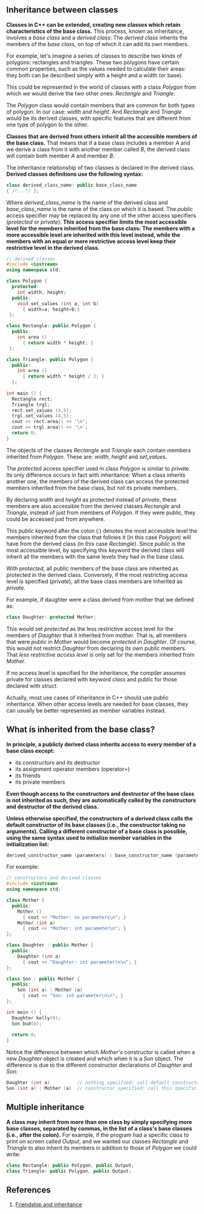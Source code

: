 ## Inheritance between classes

**Classes in C++ can be extended, creating new classes which retain characteristics of the base class.** This process, known as inheritance, involves a *base class* and a *derived class*: The *derived class* inherits the members of the *base class*, on top of which it can add its own members.

For example, let's imagine a series of classes to describe two kinds of polygons: rectangles and triangles. These two polygons have certain common properties, such as the values needed to calculate their areas: they both can be described simply with a height and a width (or base).

This could be represented in the world of classes with a class *Polygon* from which we would derive the two other ones: *Rectangle* and *Triangle*:

The *Polygon* class would contain members that are common for both types of polygon. In our case: *width* and *height*. And *Rectangle* and *Triangle* would be its derived classes, with specific features that are different from one type of polygon to the other.

**Classes that are derived from others inherit all the accessible members of the base class.** That means that if a base class includes a member *A* and we derive a class from it with another member called *B*, the derived class will contain both member *A* and member *B*.

The inheritance relationship of two classes is declared in the derived class. **Derived classes definitions use the following syntax:**

```c++
class derived_class_name: public base_class_name
{ /*...*/ };
```

Where *derived_class_name* is the name of the derived class and *base_class_name* is the name of the class on which it is based. The *public* access specifier may be replaced by any one of the other access specifiers (*protected* or *private*). **This access specifier limits the most accessible level for the members inherited from the base class: The members with a more accessible level are inherited with this level instead, while the members with an equal or more restrictive access level keep their restrictive level in the derived class.**

```c++
// derived classes
#include <iostream>
using namespace std;

class Polygon {
  protected:
    int width, height;
  public:
    void set_values (int a, int b)
      { width=a; height=b;}
 };

class Rectangle: public Polygon {
  public:
    int area ()
      { return width * height; }
 };

class Triangle: public Polygon {
  public:
    int area ()
      { return width * height / 2; }
  };
  
int main () {
  Rectangle rect;
  Triangle trgl;
  rect.set_values (4,5);
  trgl.set_values (4,5);
  cout << rect.area() << '\n';
  cout << trgl.area() << '\n';
  return 0;
}
```

The objects of the classes *Rectangle* and *Triangle* each contain members inherited from *Polygon*. These are: *width*, *height* and *set_values*.

The *protected* access specifier used in class *Polygon* is similar to *private*. Its only difference occurs in fact with inheritance: When a class inherits another one, the members of the derived class can access the protected members inherited from the base class, but not its private members.

By declaring *width* and *height* as protected instead of *private*, these members are also accessible from the derived classes *Rectangle* and *Triangle*, instead of just from members of *Polygon*. If they were public, they could be accessed just from anywhere.

This *public* keyword after the colon (:) denotes the most accessible level the members inherited from the class that follows it (in this case *Polygon*) will have from the derived class (in this case *Rectangle*). Since *public* is the most accessible level, by specifying this keyword the derived class will inherit all the members with the same levels they had in the base class.

With *protected*, all public members of the base class are inherited as protected in the derived class. Conversely, if the most restricting access level is specified (*private*), all the base class members are inherited as *private*.

For example, if daughter were a class derived from mother that we defined as:

```c++
class Daughter: protected Mother;
```

This would set *protected* as the less restrictive access level for the members of *Daughter* that it inherited from *mother*. That is, all members that were *public* in *Mother* would become *protected* in *Daughter*. Of course, this would not restrict *Daughter* from declaring its own public members. That *less restrictive access level* is only set for the members inherited from *Mother*.

If no access level is specified for the inheritance, the compiler assumes private for classes declared with keyword *class* and public for those declared with *struct*.

Actually, most use cases of inheritance in C++ should use public inheritance. When other access levels are needed for base classes, they can usually be better represented as member variables instead.

## What is inherited from the base class?

**In principle, a publicly derived class inherits access to every member of a base class except:**

- its constructors and its destructor
- its assignment operator members (operator=)
- its friends
- its private members

**Even though access to the constructors and destructor of the base class is not inherited as such, they are automatically called by the constructors and destructor of the derived class.**

**Unless otherwise specified, the constructors of a derived class calls the default constructor of its base classes (i.e., the constructor taking no arguments). Calling a different constructor of a base class is possible, using the same syntax used to initialize member variables in the initialization list:**

```c++
derived_constructor_name (parameters) : base_constructor_name (parameters) {...}
```

For example: 

```c++
// constructors and derived classes
#include <iostream>
using namespace std;

class Mother {
  public:
    Mother ()
      { cout << "Mother: no parameters\n"; }
    Mother (int a)
      { cout << "Mother: int parameter\n"; }
};

class Daughter : public Mother {
  public:
    Daughter (int a)
      { cout << "Daughter: int parameter\n\n"; }
};

class Son : public Mother {
  public:
    Son (int a) : Mother (a)
      { cout << "Son: int parameter\n\n"; }
};

int main () {
  Daughter kelly(0);
  Son bud(0);
  
  return 0;
}
```

Notice the difference between which *Mother*'s constructor is called when a new *Daughter* object is created and which when it is a *Son* object. The difference is due to the different constructor declarations of *Daughter* and *Son*:

```c++
Daughter (int a)          // nothing specified: call default constructor
Son (int a) : Mother (a)  // constructor specified: call this specific constructor
```

## Multiple inheritance

**A class may inherit from more than one class by simply specifying more base classes, separated by commas, in the list of a class's base classes (i.e., after the colon).** For example, if the program had a specific class to print on screen called *Output*, and we wanted our classes *Rectangle* and *Triangle* to also inherit its members in addition to those of *Polygon* we could write:

```c++
class Rectangle: public Polygon, public Output;
class Triangle: public Polygon, public Output;
```

## References

1. [Friendship and inheritance](http://www.cplusplus.com/doc/tutorial/inheritance/)
